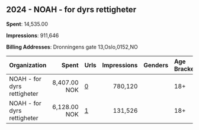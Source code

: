 ## 2024 - NOAH - for dyrs rettigheter 
**Spent**: 14,535.00

**Impressions**: 911,646

**Billing Addresses**: Dronningens gate 13,Oslo,0152,NO

|Organization|Spent|Urls|Impressions|Genders|Age Brackets|Country Codes|
|:---|---:|:---|---:|:---|:---|:---|
|NOAH - for dyrs rettigheter|8,407.00 NOK|[0](https://www.snap.com/political-ads/asset/d95b69c38b349a79b25b6dcf20b18a746ca349ffacaf752e6938dd9546d9a17d?mediaType=mp4)|780,120||18+|norway|
|NOAH - for dyrs rettigheter|6,128.00 NOK|[1](https://www.snap.com/political-ads/asset/ecee6049fed171799a8adfb221e196c53a3c487a57ffc6774e257298be8f9699?mediaType=mp4)|131,526||18+|norway|
